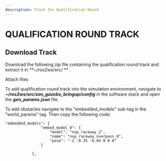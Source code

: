 ```yaml
---
description: Track for Qualification Round
---
```


# QUALIFICATION ROUND TRACK

## Download Track

Download the following zip file containing the qualification round track and extract it in _**\~/ros2ws/src/ **_ .

Attach files

To add qualification round track into the simulation environment, navigate to _**\~/ros2ws/src/sim\_gazebo\_bringup/config**_ in the software stack and open the _**gen\_params.json**_ file.

To add obstacles navigate to the "embedded\_models" sub-tag in the "world\_params" tag. Then copy the following code:

```
"embedded_models": {
				"embed_model_0": {
					"model": "nxp_raceway_2",
					"name": "nxp_raceway_overpass_0",
					"pose": "-2 -0.35 -0.04 0 0 0"
				}
		
			},
```
